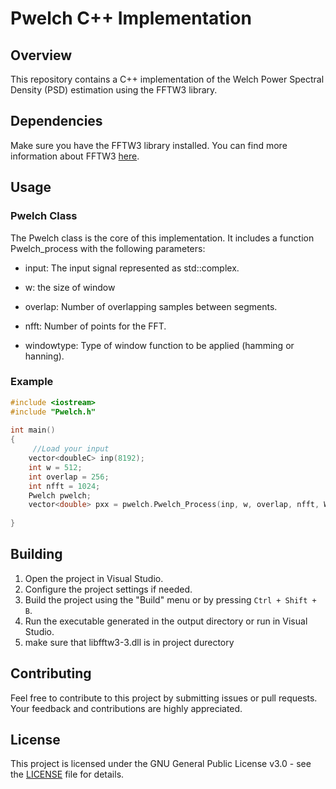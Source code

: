 # Pwelch C++ Implementation

## Overview

This repository contains a C++ implementation of the Welch Power Spectral Density (PSD) estimation using the FFTW3 library. 

## Dependencies
Make sure you have the FFTW3 library installed. You can find more information about FFTW3 [here](https://fftw.org).

## Usage
### Pwelch Class
The Pwelch class is the core of this implementation. It includes a function Pwelch_process with the following parameters:

- input: The input signal represented as std::complex<double>.
  
- w: the size of window
  
- overlap: Number of overlapping samples between segments.
  
- nfft: Number of points for the FFT.
  
- windowtype: Type of window function to be applied (hamming or hanning).


### Example

```c++
#include <iostream>
#include "Pwelch.h"
  
int main()
{
     //Load your input
    vector<doubleC> inp(8192);
    int w = 512;
    int overlap = 256;
    int nfft = 1024;
    Pwelch pwelch;
    vector<double> pxx = pwelch.Pwelch_Process(inp, w, overlap, nfft, WindowType::hamming);
    
}
```

## Building
1. Open the project in Visual Studio.
2. Configure the project settings if needed.
3. Build the project using the "Build" menu or by pressing `Ctrl + Shift + B`.
4. Run the executable generated in the output directory or run in Visual Studio.
5. make sure that libfftw3-3.dll is in project durectory

## Contributing
Feel free to contribute to this project by submitting issues or pull requests. Your feedback and contributions are highly appreciated.

## License

This project is licensed under the GNU General Public License v3.0 - see the [LICENSE](LICENSE) file for details.

